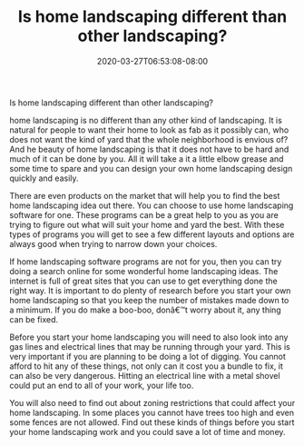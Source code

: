 ﻿---
title: "Is home landscaping different than other landscaping?"
date: 2020-03-27T06:53:08-08:00
description: "Landscaping Tips for Web Success"
featured_image: "/images/Landscaping.jpg"
tags: ["Landscaping"]
---

Is home landscaping different than other landscaping?

home landscaping is no different than any other kind of landscaping. It is natural for people to want their home to look as fab as it possibly can, who does not want the kind of yard that the whole neighborhood is envious of? And he beauty of home landscaping is that it does not have to be hard and much of it can be done by you. All it will take a it a little elbow grease and some time to spare and you can design your own home landscaping design quickly and easily.

There are even products on the market that will help you to find the best home landscaping idea out there. You can choose to use home landscaping software for one. These programs can be a great help to you as you are trying to figure out what will suit your home and yard the best. With these types of programs you will get to see a few different layouts and options are always good when trying to narrow down your choices.

If home landscaping software programs are not for you, then you can try doing a search online for some wonderful home landscaping ideas. The internet is full of great sites that you can use to get everything done the right way. It is important to do plenty of research before you start your own home landscaping so that you keep the number of mistakes made down to a minimum. If you do make a boo-boo, donâ€™t worry about it, any thing can be fixed.

Before you start your home landscaping you will need to also look into any gas lines and electrical lines that may be running through your yard. This is very important if you are planning to be doing a lot of digging. You cannot afford to hit any of these things, not only can it cost you a bundle to fix, it can also be very dangerous. Hitting an electrical line with a metal shovel could put an end to all of your work, your life too. 

You will also need to find out about zoning restrictions that could affect your home landscaping. In some places you cannot have trees too high and even some fences are not allowed. Find out these kinds of things before you start your home landscaping work and you could save a lot of time and money.
